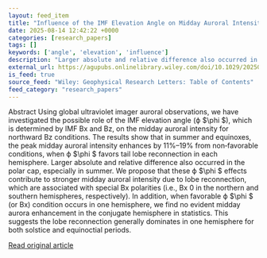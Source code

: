 ```yaml
---
layout: feed_item
title: "Influence of the IMF Elevation Angle on Midday Auroral Intensity During Northward IMF"
date: 2025-08-14 12:42:22 +0000
categories: [research_papers]
tags: []
keywords: ['angle', 'elevation', 'influence']
description: "Larger absolute and relative difference also occurred in the polar cap, especially in summer"
external_url: https://agupubs.onlinelibrary.wiley.com/doi/10.1029/2025GL117831?af=R
is_feed: true
source_feed: "Wiley: Geophysical Research Letters: Table of Contents"
feed_category: "research_papers"
---
```


Abstract Using global ultraviolet imager auroral observations, we have investigated the possible role of the IMF elevation angle (ϕ $\\phi $), which is determined by IMF Bx and Bz, on the midday auroral intensity for northward Bz conditions. The results show that in summer and equinoxes, the peak midday auroral intensity enhances by 11%–19% from non‐favorable conditions, when ϕ $\\phi $ favors tail lobe reconnection in each hemisphere. Larger absolute and relative difference also occurred in the polar cap, especially in summer. We propose that these ϕ $\\phi $ effects contribute to stronger midday auroral intensity due to lobe reconnection, which are associated with special Bx polarities (i.e., Bx 0 in the northern and southern hemispheres, respectively). In addition, when favorable ϕ $\\phi $ (or Bx) condition occurs in one hemisphere, we find no evident midday aurora enhancement in the conjugate hemisphere in statistics. This suggests the lobe reconnection generally dominates in one hemisphere for both solstice and equinoctial periods.

[Read original article](https://agupubs.onlinelibrary.wiley.com/doi/10.1029/2025GL117831?af=R)
